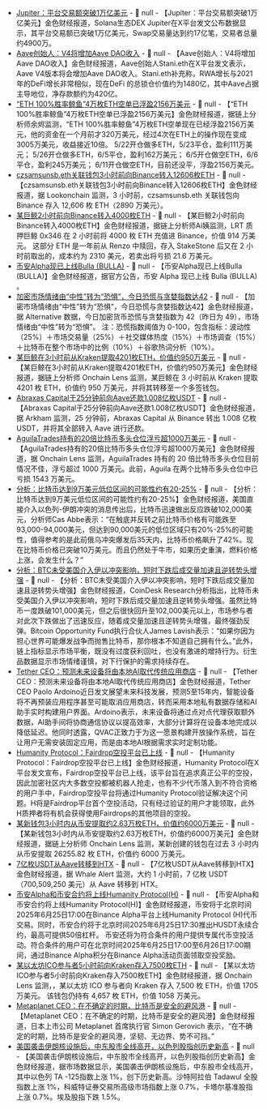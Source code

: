 - [Jupiter：平台交易额突破1万亿美元](https://x.com/JupiterExchange/status/1936745198450536521) - 📰 null - 【Jupiter：平台交易额突破1万亿美元】金色财经报道，Solana生态DEX Jupiter在X平台发文公布数据显示，其平台交易额已突破1万亿美元，Swap交易量达到约17亿笔，交易者总量约4900万。
- [Aave创始人：V4将增加Aave DAO收入](https://x.com/StaniKulechov/status/1936744392624120144) - 📰 null - 【Aave创始人：V4将增加Aave DAO收入】金色财经报道，Aave创始人Stani.eth在X平台发文表示，Aave V4版本将会增加Aave DAO收入。Stani.eth补充称，RWA增长与2021年的DeFi增长非常相似，现在DeFi 的总锁仓价值约为1480亿，其中Aave占据主导地位，净存款额约为420亿。
- [“ETH 100%胜率鲸鱼”4万枚ETH空单已浮盈2156万美元](https://x.com/EmberCN/status/1936721445964661082) - 📰 null - 【“ETH 100%胜率鲸鱼”4万枚ETH空单已浮盈2156万美元】金色财经报道，据链上分析师余烬监测，“ETH 100%胜率鲸鱼”4万枚ETH空单现在已经浮盈2156万美元，他的资金在一个月前才320万美元，经过4次在ETH上的操作现在变成3005万美元，收益接近10倍。 
5/22开仓做多ETH，5/23平仓，盈利111万美元； 
5/26开仓做多ETH，6/5平仓，盈利162万美元； 
6/5开仓做空ETH，6/6平仓，盈利245万美元； 
6/11开仓做空ETH，目前还没平，浮盈2156万美元。
- [czsamsunsb.eth关联钱包3小时前向Binance转入12606枚ETH](https://x.com/lookonchain/status/1936722997668372777) - 📰 null - 【czsamsunsb.eth关联钱包3小时前向Binance转入12606枚ETH】金色财经报道，据 Lookonchain 监测，3 小时前，czsamsunsb.eth 关联钱包向 Binance 存入 12,606 枚 ETH（2890 万美元）。
- [某巨鲸2小时前向Binance转入4000枚ETH](https://x.com/ai_9684xtpa/status/1936724021409943922) - 📰 null - 【某巨鲸2小时前向Binance转入4000枚ETH】金色财经报道，据链上分析师Ai姨监测，LRT 质押巨鲸 0x346 在 2 小时前将 4000 枚 ETH 充值进 Binance，价值 914 万美元。 
这部分 ETH 是一年前从 Renzo 中赎回，存入 StakeStone 后又在 2 小时前取出的，成本约为 2310 美元，若卖出将亏损 21.6 万美元。
- [币安Alpha现已上线Bulla (BULLA)](https://x.com/binancezh/status/1936725898239390036) - 📰 null - 【币安Alpha现已上线Bulla (BULLA)】金色财经报道，据官方公告，币安 Alpha 现已上线 Bulla (BULLA) 。
- [加密市场情绪由“中性”转为“恐惧”，今日恐慌与贪婪指数达42](https://alternative.me/crypto/fear-and-greed-index/#google_vignette) - 📰 null - 【加密市场情绪由“中性”转为“恐惧”，今日恐慌与贪婪指数达42】金色财经报道，据 Alternative 数据，今日加密货币恐慌与贪婪指数为 42（昨日为 49），市场情绪由“中性”转为“恐惧”。 
注：恐慌指数阈值为 0-100，包含指标：波动性（25%）＋市场交易量（25%）＋社交媒体热度（15%）＋市场调查（15%）＋比特币在整个市场中的比例（10%）＋谷歌热词分析（10%）。
- [某巨鲸在3小时前从Kraken提取4201枚ETH，价值约950万美元](https://x.com/OnchainLens/status/1936743655362212213) - 📰 null - 【某巨鲸在3小时前从Kraken提取4201枚ETH，价值约950万美元】金色财经报道，据链上分析师 Onchain Lens 监测，某巨鲸在 3 小时前从 Kraken 提取 4201 枚 ETH，价值约 950 万美元，并将其转移至一个多签钱包。
- [Abraxas Capital于25分钟前向Aave还款1.008亿枚USDT](https://intel.arkm.com/explorer/entity/abraxas-capital-heka-funds) - 📰 null - 【Abraxas Capital于25分钟前向Aave还款1.008亿枚USDT】金色财经报道，据 Arkham 监测，25 分钟前，Abraxas Capital 从 Binance 转出 1.008 亿枚 USDT，并将其全部转入 Aave 进行还款。
- [AguilaTrades持有的20倍比特币多头仓位浮亏超1000万美元](https://x.com/OnchainLens/status/1936729174112440478) - 📰 null - 【AguilaTrades持有的20倍比特币多头仓位浮亏超1000万美元】金色财经报道，据 Onchain Lens 监测，AguilaTrades 持有的 20 倍比特币多头仓位目前情况不佳，浮亏超过 1000 万美元。此前，Aguila 在两个比特币多头仓位中已亏损 1543 万美元。
- [分析：比特币达到9万美元低位区间的可能性约有20-25%](https://cointelegraph.com/news/bitcoin-price-risks-sub-100k-dive-after-trump-confirms-iran-strikes) - 📰 null - 【分析：比特币达到9万美元低位区间的可能性约有20-25%】金色财经报道，美国直接介入以色列-伊朗冲突的消息传出后，比特币迅速做出反应跌破102,000美元，分析师Cas Abbe表示：“在触底并反转之前比特币价格有可能跌至93,000-94,000美元，但达到90,000美元的低位区域只有20%-25%的可能性，值得参考的是此前俄乌冲突爆发后35天内，比特币价格飙升了42%。现在比特币价格已突破10万美元。而且仍然处于牛市，如果历史重演，燃料价格上涨，会发生什么？”
- [分析：BTC未受美国介入伊以冲突影响，短时下跌后成交量加速且逆转势头增强](https://www.coindesk.com/markets/2025/06/22/bitcoin-rallies-above-usd102k-after-panic-sellers-dump-into-war-fears) - 📰 null - 【分析：BTC未受美国介入伊以冲突影响，短时下跌后成交量加速且逆转势头增强】金色财经报道，CoinDesk Research分析指出，比特币未受美国介入伊以冲突影响，短时下跌后成交量加速且逆转势头增强。虽然比特币一度跌破101,000美元，但之后很快回升至102,000美元以上，市场参与者对此次下跌做出了迅速反应，随着成交量加速且逆转势头增强，最终强劲反弹。Bitcoin Opportunity Fund执行合伙人James Lavish表示：“如果你因为担心世界可能爆发战争而抛售比特币，那你根本不知道自己拥有什么。”此外，链上指标显示市场平衡，既没有过度获利回吐，也没有激进的增持行为。衍生品数据显示市场情绪谨慎，对下行保护的需求持续存在。
- [Tether CEO：预测未来设备将由本地AI取代传统应用商店](https://x.com/paoloardoino/status/1936704151020269813) - 📰 null - 【Tether CEO：预测未来设备将由本地AI取代传统应用商店】金色财经报道，Tether CEO Paolo Ardoino近日发文展望未来科技发展，预测5至15年内，智能设备将不再预装应用程序甚至可能取消应用商店，转而采用本地私有数据存储和AI助手实时构建用户界面。Ardoino表示，未来设备将通过点对点代理获取额外数据，AI助手间将协商通信协议以提高效率，大部分计算将在设备本地完成以降低延迟。他同时透露，QVAC正致力于为这一愿景构建开放操作系统，旨在让用户无需安装固定应用，而是由本地AI根据需求实时定制功能。
- [Humanity Protocol：Fairdrop空投平台已上线](https://x.com/Humanityprot/status/1936701647415050456) - 📰 null - 【Humanity Protocol：Fairdrop空投平台已上线】金色财经报道，Humanity Protocol在X平台发文宣布，Fairdrop空投平台已上线，该平台旨在追求真正公平的空投，因此加密社区内大多数空投都被机器人抢走，也有不少代币落入到不符合资格的用户手中，Fairdrop空投平台将通过Humanity Protocol验证解决这个问题。H将是Fairdrop平台首个空投活动，只有经过验证的用户才能领取，此外H质押者将有机会获得使用Fairdrops的其他项目的空投。
- [某新钱包3小时内从币安提取约2.63万枚ETH，价值约6000万美元](https://x.com/OnchainLens/status/1936707989379174749) - 📰 null - 【某新钱包3小时内从币安提取约2.63万枚ETH，价值约6000万美元】金色财经报道，据链上分析师 Onchain Lens 监测，某新创建的钱包在过去 3 小时内从币安提取 26255.82 枚 ETH，价值约 6000 万美元。
- [7亿枚USDT从Aave转移到HTX](https://whale-alert.io/transaction/ethereum/0x4ed3cbb63596846e57700e6a63dd25b532b7a42346283542b37168bf640ead3f) - 📰 null - 【7亿枚USDT从Aave转移到HTX】金色财经报道，据 Whale Alert 监测，大约 1 小时前，7 亿枚 USDT（700,509,250 美元）从 Aave 转移到 HTX。
- [币安Alpha和币安合约将上线Humanity Protocol(H)](https://www.binance.com/en/support/announcement/detail/07bb9af17419439692874d9dba12871f) - 📰 null - 【币安Alpha和币安合约将上线Humanity Protocol(H)】金色财经报道，币安将于北京时间2025年6月25日17:00在Binance Alpha平台上线Humanity Protocol (H)代币交易。同时，币安合约将于北京时间2025年6月25日17:30推出HUSDT永续合约，最高可提供50倍杠杆。 
币安还将为符合条件的用户提供专属代币空投活动。符合条件的用户可在北京时间2025年6月25日17:00至6月26日17:00期间，通过Binance Alpha积分在Binance Alpha活动页面领取空投奖励。
- [某以太坊ICO参与者5小时前向Kraken存入7500枚ETH](https://x.com/OnchainLens/status/1936711964702765517) - 📰 null - 【某以太坊ICO参与者5小时前向Kraken存入7500枚ETH】金色财经报道，据 Onchain Lens 监测，，某以太坊 ICO 参与者向 Kraken 存入 7,500 枚 ETH，价值 1705 万美元。 
该钱包仍持有 4,657 枚 ETH，价值 1058 万美元。
- [Metaplanet CEO：在不确定的时期，比特币是安全的避风港](https://x.com/gerovich/status/1936691962448322645) - 📰 null - 【Metaplanet CEO：在不确定的时期，比特币是安全的避风港】金色财经报道，日本上市公司 Metaplanet 首席执行官 Simon Gerovich 表示，“在不确定的时期，比特币是安全的避风港，坚韧、无边界、势不可挡。”
- [美国袭击伊朗核设施后，中东股市全线高开，以色列股指创历史新高]() - 📰 null - 【美国袭击伊朗核设施后，中东股市全线高开，以色列股指创历史新高】金色财经报道，据市场数据显示，美国袭击伊朗核设施后，中东股市全线高开，其中以色列 TA -125指数上涨 1%，创下历史新高。沙特阿拉伯 Tadawul 全股指数上涨 1%，科威特证券交易所高级市场指数上涨 0.7%，卡塔尔基准股指上涨 0.7%。埃及股指下跌 1.5%。
